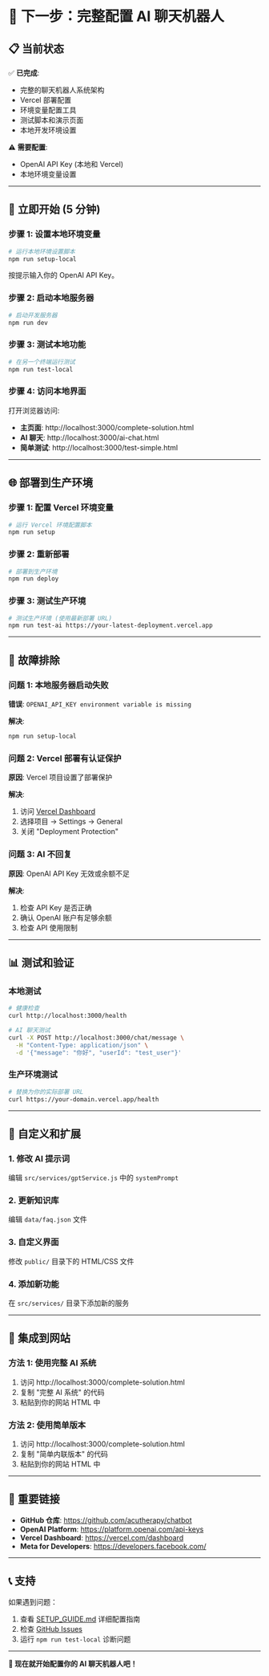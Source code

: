 # 🚀 下一步：完整配置 AI 聊天机器人

## 📋 当前状态

✅ **已完成**:
- 完整的聊天机器人系统架构
- Vercel 部署配置
- 环境变量配置工具
- 测试脚本和演示页面
- 本地开发环境设置

⚠️ **需要配置**:
- OpenAI API Key (本地和 Vercel)
- 本地环境变量设置

---

## 🎯 立即开始 (5 分钟)

### 步骤 1: 设置本地环境变量

```bash
# 运行本地环境设置脚本
npm run setup-local
```

按提示输入你的 OpenAI API Key。

### 步骤 2: 启动本地服务器

```bash
# 启动开发服务器
npm run dev
```

### 步骤 3: 测试本地功能

```bash
# 在另一个终端运行测试
npm run test-local
```

### 步骤 4: 访问本地界面

打开浏览器访问:
- **主页面**: http://localhost:3000/complete-solution.html
- **AI 聊天**: http://localhost:3000/ai-chat.html
- **简单测试**: http://localhost:3000/test-simple.html

---

## 🌐 部署到生产环境

### 步骤 1: 配置 Vercel 环境变量

```bash
# 运行 Vercel 环境配置脚本
npm run setup
```

### 步骤 2: 重新部署

```bash
# 部署到生产环境
npm run deploy
```

### 步骤 3: 测试生产环境

```bash
# 测试生产环境 (使用最新部署 URL)
npm run test-ai https://your-latest-deployment.vercel.app
```

---

## 🔧 故障排除

### 问题 1: 本地服务器启动失败
**错误**: `OPENAI_API_KEY environment variable is missing`

**解决**:
```bash
npm run setup-local
```

### 问题 2: Vercel 部署有认证保护
**原因**: Vercel 项目设置了部署保护

**解决**: 
1. 访问 [Vercel Dashboard](https://vercel.com/dashboard)
2. 选择项目 → Settings → General
3. 关闭 "Deployment Protection"

### 问题 3: AI 不回复
**原因**: OpenAI API Key 无效或余额不足

**解决**:
1. 检查 API Key 是否正确
2. 确认 OpenAI 账户有足够余额
3. 检查 API 使用限制

---

## 📊 测试和验证

### 本地测试
```bash
# 健康检查
curl http://localhost:3000/health

# AI 聊天测试
curl -X POST http://localhost:3000/chat/message \
  -H "Content-Type: application/json" \
  -d '{"message": "你好", "userId": "test_user"}'
```

### 生产环境测试
```bash
# 替换为你的实际部署 URL
curl https://your-domain.vercel.app/health
```

---

## 🎨 自定义和扩展

### 1. 修改 AI 提示词
编辑 `src/services/gptService.js` 中的 `systemPrompt`

### 2. 更新知识库
编辑 `data/faq.json` 文件

### 3. 自定义界面
修改 `public/` 目录下的 HTML/CSS 文件

### 4. 添加新功能
在 `src/services/` 目录下添加新的服务

---

## 📱 集成到网站

### 方法 1: 使用完整 AI 系统
1. 访问 http://localhost:3000/complete-solution.html
2. 复制 "完整 AI 系统" 的代码
3. 粘贴到你的网站 HTML 中

### 方法 2: 使用简单版本
1. 访问 http://localhost:3000/complete-solution.html
2. 复制 "简单内联版本" 的代码
3. 粘贴到你的网站 HTML 中

---

## 🔗 重要链接

- **GitHub 仓库**: https://github.com/acutherapy/chatbot
- **OpenAI Platform**: https://platform.openai.com/api-keys
- **Vercel Dashboard**: https://vercel.com/dashboard
- **Meta for Developers**: https://developers.facebook.com/

---

## 📞 支持

如果遇到问题：

1. 查看 [SETUP_GUIDE.md](./SETUP_GUIDE.md) 详细配置指南
2. 检查 [GitHub Issues](https://github.com/acutherapy/chatbot/issues)
3. 运行 `npm run test-local` 诊断问题

---

**🎉 现在就开始配置你的 AI 聊天机器人吧！**
